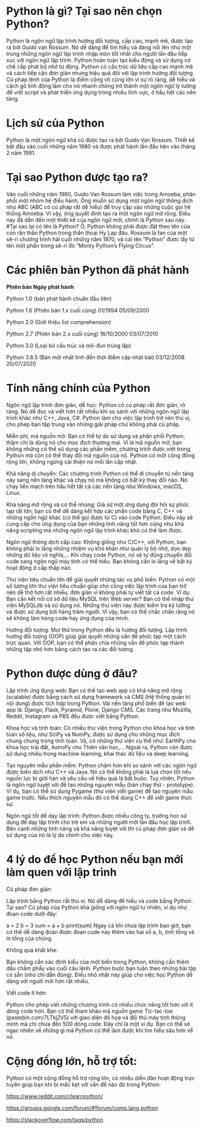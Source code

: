 # Python là gì? Tại sao nên chọn Python?
Python là ngôn ngữ lập trình hướng đối tượng, cấp cao, mạnh mẽ, được tạo ra bởi Guido van Rossum. Nó dễ dàng để tìm hiểu và đang nổi lên như một trong những ngôn ngữ lập trình nhập môn tốt nhất cho người lần đầu tiếp xúc với ngôn ngữ lập trình. Python hoàn toàn tạo kiểu động và sử dụng cơ chế cấp phát bộ nhớ tự động. Python có cấu trúc dữ liệu cấp cao mạnh mẽ và cách tiếp cận đơn giản nhưng hiệu quả đối với lập trình hướng đối tượng. Cú pháp lệnh của Python là điểm cộng vô cùng lớn vì sự rõ ràng, dễ hiểu và cách gõ linh động làm cho nó nhanh chóng trở thành một ngôn ngữ lý tưởng để viết script và phát triển ứng dụng trong nhiều lĩnh vực, ở hầu hết các nền tảng.


# Lịch sử của Python
Python là một ngôn ngữ khá cũ được tạo ra bởi Guido Van Rossum. Thiết kế bắt đầu vào cuối những năm 1980 và được phát hành lần đầu tiên vào tháng 2 năm 1991.
# Tại sao Python được tạo ra?
Vào cuối những năm 1980, Guido Van Rossum làm việc trong Amoeba, phân phối một nhóm hệ điều hành. Ông muốn sử dụng một ngôn ngữ thông dịch như ABC (ABC có cú pháp rất dễ hiểu) để truy cập vào những cuộc gọi hệ thống Amoeba. Vì vậy, ông quyết định tạo ra một ngôn ngữ mở rộng. Điều này đã dẫn đến một thiết kế của ngôn ngữ mới, chính là Python sau này.
#Tại sao lại có tên là Python?
Ồ, Python không phải được đặt theo tên của con rắn thần Python trong thần thoại Hy Lạp đâu. Rossum là fan của một sê-ri chương trình hài cuối những năm 1970, và cái tên “Python” được lấy từ tên một phần trong sê-ri đó “Monty Python’s Flying Circus”.

# Các phiên bản Python đã phát hành
**Phiên bản	Ngày phát hành**

Python 1.0 (bản phát hành chuẩn đầu tiên)

Python 1.6 (Phiên bản 1.x cuối cùng)	01/1994
05/09/2000

Python 2.0 (Giới thiệu list comprehension)

Python 2.7 (Phiên bản 2.x cuối cùng)	16/10/2000
03/07/2010

Python 3.0 (Loại bỏ cấu trúc và mô-đun trùng lặp)

Python 3.8.5 (Bản mới nhất tính đến thời điểm cập nhật bài)	03/12/2008
20/07/2020

# Tính năng chính của Python
Ngôn ngữ lập trình đơn giản, dễ học: Python có cú pháp rất đơn giản, rõ ràng. Nó dễ đọc và viết hơn rất nhiều khi so sánh với những ngôn ngữ lập trình khác như C++, Java, C#. Python làm cho việc lập trình trở nên thú vị, cho phép bạn tập trung vào những giải pháp chứ không phải cú pháp.

Miễn phí, mã nguồn mở: Bạn có thể tự do sử dụng và phân phối Python, thậm chí là dùng nó cho mục đích thương mại. Vì là mã nguồn mở, bạn không những có thể sử dụng các phần mềm, chương trình được viết trong Python mà còn có thể thay đổi mã nguồn của nó. Python có một cộng đồng rộng lớn, không ngừng cải thiện nó mỗi lần cập nhật.


Khả năng di chuyển: Các chương trình Python có thể di chuyển từ nền tảng này sang nền tảng khác và chạy nó mà không có bất kỳ thay đổi nào. Nó chạy liền mạch trên hầu hết tất cả các nền tảng như Windows, macOS, Linux.

Khả năng mở rộng và có thể nhúng: Giả sử một ứng dụng đòi hỏi sự phức tạp rất lớn, bạn có thể dễ dàng kết hợp các phần code bằng C, C++ và những ngôn ngữ khác (có thể gọi được từ C) vào code Python. Điều này sẽ cung cấp cho ứng dụng của bạn những tính năng tốt hơn cũng như khả năng scripting mà những ngôn ngữ lập trình khác khó có thể làm được.

Ngôn ngữ thông dịch cấp cao: Không giống như C/C++, với Python, bạn không phải lo lắng những nhiệm vụ khó khăn như quản lý bộ nhớ, dọn dẹp những dữ liệu vô nghĩa,... Khi chạy code Python, nó sẽ tự động chuyển đổi code sang ngôn ngữ máy tính có thể hiểu. Bạn không cần lo lắng về bất kỳ hoạt động ở cấp thấp nào.

Thư viện tiêu chuẩn lớn để giải quyết những tác vụ phổ biến: Python có một số lượng lớn thư viện tiêu chuẩn giúp cho công việc lập trình của bạn trở nên dễ thở hơn rất nhiều, đơn giản vì không phải tự viết tất cả code. Ví dụ: Bạn cần kết nối cơ sở dữ liệu MySQL trên Web server? Bạn có thể nhập thư viện MySQLdb và sử dụng nó. Những thư viện này được kiểm tra kỹ lưỡng và được sử dụng bởi hàng trăm người. Vì vậy, bạn có thể chắc chắn rằng nó sẽ không làm hỏng code hay ứng dụng của mình.

Hướng đối tượng: Mọi thứ trong Python đều là hướng đối tượng. Lập trình hướng đối tượng (OOP) giúp giải quyết những vấn đề phức tạp một cách trực quan. Với OOP, bạn có thể phân chia những vấn đề phức tạp thành những tập nhỏ hơn bằng cách tạo ra các đối tượng.


# Python được dùng ở đâu?
Lập trình ứng dụng web: Bạn có thể tạo web app có khả năng mở rộng (scalable) được bằng cách sử dụng framework và CMS (Hệ thống quản trị nội dung) được tích hợp trong Python. Vài nền tảng phổ biến để tạo web app là: Django, Flask, Pyramid, Plone, Django CMS. Các trang như Mozilla, Reddit, Instagram và PBS đều được viết bằng Python.

Khoa học và tính toán: Có nhiều thư viện trong Python cho khoa học và tính toán số liệu, như SciPy và NumPy, được sử dụng cho những mục đích chung chung trong tính toán. Và, có những thư viện cụ thể như: EarthPy cho khoa học trái đất, AstroPy cho Thiên văn học,... Ngoài ra, Python còn được sử dụng nhiều trong machine learning, khai thác dữ liệu và deep learning.

Tạo nguyên mẫu phần mềm: Python chậm hơn khi so sánh với các ngôn ngữ được biên dịch như C++ và Java. Nó có thể không phải là lựa chọn tốt nếu nguồn lực bị giới hạn và yêu cầu về hiệu quả là bắt buộc. Tuy nhiên, Python là ngôn ngữ tuyệt vời để tạo những nguyên mẫu (bản chạy thử - prototype). Ví dụ, bạn có thể sử dụng Pygame (thư viện viết game) để tạo nguyên mẫu game trước. Nếu thích nguyên mẫu đó có thể dùng C++ để viết game thực sự.

Ngôn ngữ tốt để dạy lập trình: Python được nhiều công ty, trường học sử dụng để dạy lập trình cho trẻ em và những người mới lần đầu học lập trình. Bên cạnh những tính năng và khả năng tuyệt vời thì cú pháp đơn giản và dễ sử dụng của nó là lý do chính cho việc này.

# 4 lý do để học Python nếu bạn mới làm quen với lập trình
Cú pháp đơn giản:

Lập trình bằng Python rất thú vị. Nó dễ dàng để hiểu và code bằng Python. Tại sao? Cú pháp của Python khá giống với ngôn ngữ tự nhiên, ví dụ như đoạn code dưới đây:

a = 2
b = 3
sum = a + b
print(sum)
Ngay cả khi chưa lập trình bao giờ, bạn có thể dễ dàng đoán được đoạn code này thêm vào hai số a, b, tính tổng và in tổng của chúng.

Không quá khắt khe:

Bạn không cần xác định kiểu của một biến trong Python, không cần thêm dấu chấm phẩy vào cuối câu lệnh. Python buộc bạn tuân theo những bài tập có sẵn (như chỉ dẫn đúng). Điều nhỏ nhặt này giúp cho việc học Python dễ dàng với người mới hơn rất nhiều.


Viết code ít hơn:

Python cho phép viết những chương trình có nhiều chức năng tốt hơn với ít dòng code hơn. Bạn có thể tham khảo mã nguồn game Tic-tac-toe (pastebin.com/7LTkj2V5) với giao diện đồ họa và đối thủ máy tính thông minh mà chỉ chưa đến 500 dòng code. Đây chỉ là một ví dụ. Bạn có thể sẽ ngạc nhiên về những gì mà Python có thể làm được khi tìm hiểu sâu hơn về nó.

# Cộng đồng lớn, hỗ trợ tốt:

Python có một cộng đồng hỗ trợ rộng lớn, có nhiều diễn đàn hoạt động trực tuyến giúp bạn khi bị mắc kẹt với vấn đề nào đó trong Python:

https://www.reddit.com/r/learnpython/

https://groups.google.com/forum/#!forum/comp.lang.python

https://stackoverflow.com/tags/python
